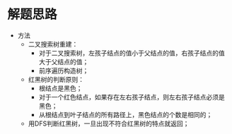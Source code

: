 # 解题思路
- 方法
	- 二叉搜索树重建：
		- 对于二叉搜索树，左孩子结点的值小于父结点的值，右孩子结点的值大于父结点的值；
		- 前序遍历构造树；
	- 红黑树的判断原则：
		- 根结点是黑色；
		- 对于一个红色结点，如果存在左右孩子结点，则左右孩子结点必须是黑色；
		- 从根结点到叶子结点的所有路径上，黑色结点的个数是相同的；
	- 用DFS判断红黑树，一旦出现不符合红黑树的特点就返回；